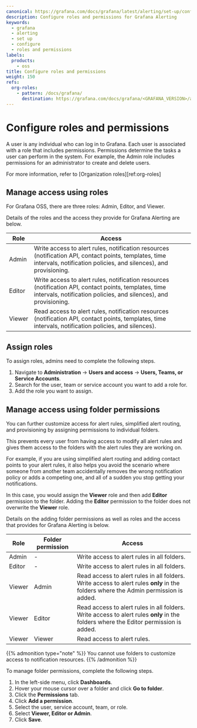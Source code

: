```yaml
---
canonical: https://grafana.com/docs/grafana/latest/alerting/set-up/configure-roles/
description: Configure roles and permissions for Grafana Alerting
keywords:
  - grafana
  - alerting
  - set up
  - configure
  - roles and permissions
labels:
  products:
    - oss
title: Configure roles and permissions
weight: 150
refs:
  org-roles:
    - pattern: /docs/grafana/
      destination: https://grafana.com/docs/grafana/<GRAFANA_VERSION>/administration/roles-and-permissions#organization-roles
---
```


# Configure roles and permissions

A user is any individual who can log in to Grafana. Each user is associated with a role that includes permissions. Permissions determine the tasks a user can perform in the system. For example, the Admin role includes permissions for an administrator to create and delete users.

For more information, refer to [Organization roles][ref:org-roles]

## Manage access using roles

For Grafana OSS, there are three roles: Admin, Editor, and Viewer.

Details of the roles and the access they provide for Grafana Alerting are below.

| Role   | Access                                                                                                                                                                    |
| ------ | ------------------------------------------------------------------------------------------------------------------------------------------------------------------------- |
| Admin  | Write access to alert rules, notification resources (notification API, contact points, templates, time intervals, notification policies, and silences), and provisioning. |
| Editor | Write access to alert rules, notification resources (notification API, contact points, templates, time intervals, notification policies, and silences), and provisioning. |
| Viewer | Read access to alert rules, notification resources (notification API, contact points, templates, time intervals, notification policies, and silences).                    |

## Assign roles

To assign roles, admins need to complete the following steps.

1. Navigate to **Administration** -> **Users and access** -> **Users, Teams, or Service Accounts**.
1. Search for the user, team or service account you want to add a role for.
1. Add the role you want to assign.

## Manage access using folder permissions

You can further customize access for alert rules, simplified alert routing, and provisioning by assigning permissions to individual folders.

This prevents every user from having access to modify all alert rules and gives them access to the folders with the alert rules they are working on.

For example, if you are using simplified alert routing and adding contact points to your alert rules, it also helps you avoid the scenario where someone from another team accidentally removes the wrong notification policy or adds a competing one, and all of a sudden you stop getting your notifications.

In this case, you would assign the **Viewer** role and then add **Editor** permission to the folder. Adding the **Editor** permission to the folder does not overwrite the **Viewer** role.

Details on the adding folder permissions as well as roles and the access that provides for Grafana Alerting is below.

| Role   | Folder permission | Access                                                                                    |
| ------ | ----------------- | ----------------------------------------------------------------------------------------- |
| Admin  | -                 | Write access to alert rules in all folders.                                               |
| Editor | -                 | Write access to alert rules in all folders.                                               |
| Viewer | Admin             | Read access to alert rules in all folders. Write access to alert rules **only** in the folders where the Admin permission is added.  |
| Viewer | Editor            | Read access to alert rules in all folders. Write access to alert rules **only** in the folders where the Editor permission is added. |
| Viewer | Viewer            | Read access to alert rules.                                                               |

{{% admonition type="note" %}}
You cannot use folders to customize access to notification resources.
{{% /admonition %}}

To manage folder permissions, complete the following steps.

1. In the left-side menu, click **Dashboards**.
1. Hover your mouse cursor over a folder and click **Go to folder**.
1. Click the **Permissions** tab.
1. Click **Add a permission**.
1. Select the user, service account, team, or role.
1. Select **Viewer, Editor or Admin**.
1. Click **Save**.
